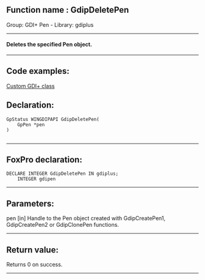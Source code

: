 
## Function name : GdipDeletePen
Group: GDI+ Pen - Library: gdiplus    
***  


#### Deletes the specified Pen object.
***  


## Code examples:
[Custom GDI+ class](../../samples/sample_450.md)  

## Declaration:
```foxpro  
GpStatus WINGDIPAPI GdipDeletePen(
	GpPen *pen
)
  
```  
***  


## FoxPro declaration:
```foxpro  
DECLARE INTEGER GdipDeletePen IN gdiplus;
	INTEGER gdipen  
```  
***  


## Parameters:
pen
[in] Handle to the Pen object created with GdipCreatePen1, GdipCreatePen2 or GdipClonePen functions.  
***  


## Return value:
Returns 0 on success.  
***  


